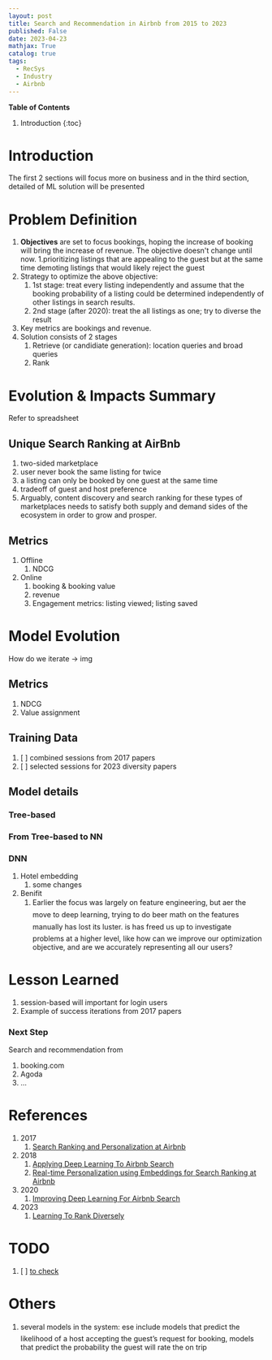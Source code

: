 ```yaml
---
layout: post
title: Search and Recommendation in Airbnb from 2015 to 2023
published: False
date: 2023-04-23
mathjax: True
catalog: true
tags:
  - RecSys
  - Industry
  - Airbnb
---
```


**Table of Contents**
1. Introduction
{:toc}

# Introduction

The first 2 sections will focus more on business and in the third section, detailed of ML solution will be presented

# Problem Definition

1. **Objectives** are set to focus bookings, hoping the increase of booking will bring the increase of revenue. The objective doesn't change until now.
    1.prioritizing listings that are appealing to the guest but at the same time demoting listings that would likely reject the guest
2. Strategy to optimize the above objective: 
    1. 1st stage: treat every listing independently and assume that the booking probability of a listing could be
determined independently of other listings in search results.
    2. 2nd stage (after 2020): treat the all listings as one; try to diverse the result
2. Key metrics are bookings and revenue.
3. Solution consists of 2 stages
    1. Retrieve (or candidiate generation):  location queries and broad queries
    2. Rank


# Evolution & Impacts Summary

Refer to spreadsheet



## Unique Search Ranking at AirBnb
1. two-sided marketplace
2. user never book the same listing for twice
3. a listing can only be booked by one guest at the same time
4. tradeoff of guest and host preference
5. Arguably, content discovery and search ranking
for these types of marketplaces needs to satisfy both supply and
demand sides of the ecosystem in order to grow and prosper.

## Metrics

1. Offline
    1. NDCG
2. Online
    1. booking & booking value
    2. revenue
    3. Engagement metrics: listing viewed; listing saved


# Model Evolution

How do we iterate -> img

## Metrics

1. NDCG
2. Value assignment

## Training Data

1. [ ] combined sessions from 2017 papers
2. [ ] selected sessions for 2023 diversity papers

## Model details

### Tree-based 

### From Tree-based to NN

### DNN

1. Hotel embedding 
    1. some changes
2. Benifit
    1. Earlier
the focus was largely on feature engineering, but aer the move to
deep learning, trying to do beer math on the features manually
has lost its luster. is has freed us up to investigate problems at a
higher level, like how can we improve our optimization objective,
and are we accurately representing all our users?

# Lesson Learned

1. session-based will important for login users
2. Example of success iterations from 2017 papers


### Next Step

Search and recommendation from 

1. booking.com
2. Agoda
3. ... 

# References

1. 2017
    1. [Search Ranking and Personalization at Airbnb](https://dl.acm.org/doi/abs/10.1145/3109859.3109920)
2. 2018
    1. [Applying Deep Learning To Airbnb Search](https://arxiv.org/pdf/1810.09591.pdf)
    2. [Real-time Personalization using Embeddings for Search Ranking at Airbnb](https://www.kdd.org/kdd2018/accepted-papers/view/real-time-personalization-using-embeddings-for-search-ranking-at-airbnb)
2. 2020
    1. [Improving Deep Learning For Airbnb Search](https://arxiv.org/pdf/2002.05515.pdf)
3. 2023
    1. [Learning To Rank Diversely](https://arxiv.org/pdf/2210.07774.pdf)
    
# TODO

1. [ ] [to check](https://scholar.google.com/citations?hl=en&user=agONEw4AAAAJ&view_op=list_works&sortby=pubdate)

# Others 

1. several models in the system: ese include models that predict
the likelihood of a host accepting the guest’s request for booking,
models that predict the probability the guest will rate the on trip
